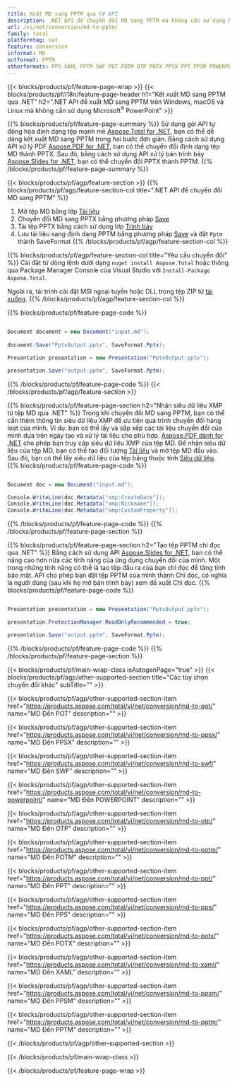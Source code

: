 ```yaml
---
title: Xuất MD sang PPTM qua C# API
description: .NET API để chuyển đổi MD sang PPTM mà không cần sử dụng Microsoft Word
url: /vi/net/conversion/md-to-pptm/
family: total
platformtag: net
feature: conversion
informat: MD
outformat: PPTM
otherformats: PPS XAML PPTM SWF POT POTM OTP POTX PPSX PPT PPSM POWERPOINT
---
```

{{< blocks/products/pf/feature-page-wrap >}}
{{< blocks/products/pf/i18n/feature-page-header h1="Kết xuất MD sang PPTM qua .NET" h2=".NET API để xuất MD sang PPTM trên Windows, macOS và Linux mà không cần sử dụng Microsoft<sup>&reg;</sup> PowerPoint" >}}

{{% blocks/products/pf/feature-page-summary %}}
Sử dụng gói API tự động hóa định dạng tệp mạnh mẽ [Aspose.Total for .NET](https://products.aspose.com/total/net/), bạn có thể dễ dàng kết xuất MD sang PPTM trong hai bước đơn giản. Bằng cách sử dụng API xử lý PDF [Aspose.PDF for .NET](https://products.aspose.com/pdf/net/), bạn có thể chuyển đổi định dạng tệp MD thành PPTX. Sau đó, bằng cách sử dụng API xử lý bản trình bày [Aspose.Slides for .NET](https://products.aspose.com/slides/net/), bạn có thể chuyển đổi PPTX thành PPTM.
{{% /blocks/products/pf/feature-page-summary  %}}

{{< blocks/products/pf/agp/feature-section >}}
{{% blocks/products/pf/agp/feature-section-col title=".NET API để chuyển đổi MD sang PPTM" %}}
1. Mở tệp MD bằng lớp [Tài liệu](https://apireference.aspose.com/pdf/net/aspose.pdf/document)
2. Chuyển đổi MD sang PPTX bằng phương pháp [Save](https://apireference.aspose.com/pdf/net/aspose.pdf.document/save/methods/5)
3. Tải tệp PPTX bằng cách sử dụng lớp [Trình bày](https://apireference.aspose.com/slides/net/aspose.slides/presentation)
4. Lưu tài liệu sang định dạng PPTM bằng phương pháp [Save](https://apireference.aspose.com/slides/net/aspose.slides.presentation/save/methods/5) và đặt `Pptm` thành SaveFormat
{{% /blocks/products/pf/agp/feature-section-col %}}

{{% blocks/products/pf/agp/feature-section-col title="Yêu cầu chuyển đổi" %}}
Cài đặt từ dòng lệnh dưới dạng ```nuget install Aspose.Total``` hoặc thông qua Package Manager Console của Visual Studio với ```Install-Package Aspose.Total```.

Ngoài ra, tải trình cài đặt MSI ngoại tuyến hoặc DLL trong tệp ZIP từ [tải xuống](https://downloads.aspose.com/total/net).
{{% /blocks/products/pf/agp/feature-section-col %}}

{{% blocks/products/pf/feature-page-code %}}

```cs

Document document = new Document("input.md");
 
document.Save("PptxOutput.pptx", SaveFormat.Pptx); 

Presentation presentation = new Presentation("PptxOutput.pptx");

presentation.Save("output.pptm", SaveFormat.Pptm);   
```

{{% /blocks/products/pf/feature-page-code %}}
{{< /blocks/products/pf/agp/feature-section >}}

{{% blocks/products/pf/feature-page-section  h2="Nhận siêu dữ liệu XMP từ tệp MD qua .NET" %}}
Trong khi chuyển đổi MD sang PPTM, bạn có thể cần thêm thông tin siêu dữ liệu XMP để ưu tiên quá trình chuyển đổi hàng loạt của mình. Ví dụ: bạn có thể lấy và sắp xếp các tài liệu chuyển đổi của mình dựa trên ngày tạo và xử lý tài liệu cho phù hợp. [Aspose.PDF dành for .NET](https://products.aspose.com/pdf/net/) cho phép bạn truy cập siêu dữ liệu XMP của tệp MD. Để nhận siêu dữ liệu của tệp MD, bạn có thể tạo đối tượng [Tài liệu](https://apireference.aspose.com/pdf/net/aspose.pdf/document) và mở tệp MD đầu vào. Sau đó, bạn có thể lấy siêu dữ liệu của tệp bằng thuộc tính [Siêu dữ liệu](https://apireference.aspose.com/pdf/net/aspose.pdf/document/properties/metadata).  
{{% blocks/products/pf/feature-page-code %}}

```cs

Document doc = new Document("input.md");

Console.WriteLine(doc.Metadata["xmp:CreateDate"]);
Console.WriteLine(doc.Metadata["xmp:Nickname"]);
Console.WriteLine(doc.Metadata["xmp:CustomProperty"]);
```

{{% /blocks/products/pf/feature-page-code  %}}
{{% /blocks/products/pf/feature-page-section %}}

{{% blocks/products/pf/feature-page-section  h2="Tạo tệp PPTM chỉ đọc qua .NET" %}}
Bằng cách sử dụng API [Aspose.Slides for .NET](https://products.aspose.com/slides/net/), bạn có thể nâng cao hơn nữa các tính năng của ứng dụng chuyển đổi của mình. Một trong những tính năng có thể là tạo tệp đầu ra của bạn chỉ đọc để tăng tính bảo mật. API cho phép bạn đặt tệp PPTM của mình thành Chỉ đọc, có nghĩa là người dùng (sau khi họ mở bản trình bày) xem đề xuất Chỉ đọc. 
{{% blocks/products/pf/feature-page-code %}}

```cs

Presentation presentation = new Presentation("PptxOutput.pptx");

presentation.ProtectionManager.ReadOnlyRecommended = true;

presentation.Save("output.pptm", SaveFormat.Pptm);     
```

{{% /blocks/products/pf/feature-page-code  %}}
{{% /blocks/products/pf/feature-page-section %}}

{{< blocks/products/pf/main-wrap-class isAutogenPage="true" >}}
{{< blocks/products/pf/agp/other-supported-section title="Các tùy chọn chuyển đổi khác" subTitle="" >}}

{{< blocks/products/pf/agp/other-supported-section-item href="https://products.aspose.com/total/vi/net/conversion/md-to-pot/" name="MD Đến POT" description="" >}}

{{< blocks/products/pf/agp/other-supported-section-item href="https://products.aspose.com/total/vi/net/conversion/md-to-ppsx/" name="MD Đến PPSX" description="" >}}

{{< blocks/products/pf/agp/other-supported-section-item href="https://products.aspose.com/total/vi/net/conversion/md-to-swf/" name="MD Đến SWF" description="" >}}

{{< blocks/products/pf/agp/other-supported-section-item href="https://products.aspose.com/total/vi/net/conversion/md-to-powerpoint/" name="MD Đến POWERPOINT" description="" >}}

{{< blocks/products/pf/agp/other-supported-section-item href="https://products.aspose.com/total/vi/net/conversion/md-to-otp/" name="MD Đến OTP" description="" >}}

{{< blocks/products/pf/agp/other-supported-section-item href="https://products.aspose.com/total/vi/net/conversion/md-to-potm/" name="MD Đến POTM" description="" >}}

{{< blocks/products/pf/agp/other-supported-section-item href="https://products.aspose.com/total/vi/net/conversion/md-to-ppt/" name="MD Đến PPT" description="" >}}

{{< blocks/products/pf/agp/other-supported-section-item href="https://products.aspose.com/total/vi/net/conversion/md-to-pps/" name="MD Đến PPS" description="" >}}

{{< blocks/products/pf/agp/other-supported-section-item href="https://products.aspose.com/total/vi/net/conversion/md-to-potx/" name="MD Đến POTX" description="" >}}

{{< blocks/products/pf/agp/other-supported-section-item href="https://products.aspose.com/total/vi/net/conversion/md-to-xaml/" name="MD Đến XAML" description="" >}}

{{< blocks/products/pf/agp/other-supported-section-item href="https://products.aspose.com/total/vi/net/conversion/md-to-ppsm/" name="MD Đến PPSM" description="" >}}

{{< blocks/products/pf/agp/other-supported-section-item href="https://products.aspose.com/total/vi/net/conversion/md-to-pptm/" name="MD Đến PPTM" description="" >}}



{{< /blocks/products/pf/agp/other-supported-section >}}

{{< /blocks/products/pf/main-wrap-class >}}

{{< /blocks/products/pf/feature-page-wrap >}}